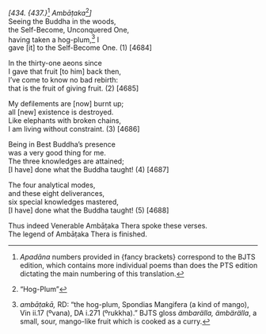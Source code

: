 *\[434. {437.}*[^1] *Ambāṭaka*[^2]*\]*  
Seeing the Buddha in the woods,  
the Self-Become, Unconquered One,  
having taken a hog-plum,[^3] I  
gave \[it\] to the Self-Become One. (1) \[4684\]

In the thirty-one aeons since  
I gave that fruit \[to him\] back then,  
I’ve come to know no bad rebirth:  
that is the fruit of giving fruit. (2) \[4685\]

My defilements are \[now\] burnt up;  
all \[new\] existence is destroyed.  
Like elephants with broken chains,  
I am living without constraint. (3) \[4686\]

Being in Best Buddha’s presence  
was a very good thing for me.  
The three knowledges are attained;  
\[I have\] done what the Buddha taught! (4) \[4687\]

The four analytical modes,  
and these eight deliverances,  
six special knowledges mastered,  
\[I have\] done what the Buddha taught! (5) \[4688\]

Thus indeed Venerable Ambāṭaka Thera spoke these verses.  
The legend of Ambāṭaka Thera is finished.

[^1]: *Apadāna* numbers provided in {fancy brackets} correspond to the BJTS edition, which contains more individual poems than does the PTS edition dictating the main numbering of this translation.

[^2]: “Hog-Plum”

[^3]: *ambāṭakā,* RD: “the hog-plum, Spondias Mangifera (a kind of mango), Vin ii.17 (ºvana), DA i.271 (ºrukkha).” BJTS gloss *ämbarälla, ämbärälla*, a small, sour, mango-like fruit which is cooked as a curry.

